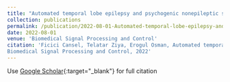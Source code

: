 ```yaml
---
title: "Automated temporal lobe epilepsy and psychogenic nonepileptic seizure patient discrimination from multichannel EEG recordings using DWT based analysis"
collection: publications
permalink: /publication/2022-08-01-Automated-temporal-lobe-epilepsy-and-psychogenic-nonepileptic-seizure-patient-discrimination-from-multichannel-EEG-recordings-using-DWT-based-analysis
date: 2022-08-01
venue: 'Biomedical Signal Processing and Control'
citation: 'Ficici Cansel, Telatar Ziya, Erogul Osman, Automated temporal lobe epilepsy and psychogenic nonepileptic seizure patient discrimination from multichannel EEG recordings using DWT based analysis"
Biomedical Signal Processing and Control, 2022'
---
```

Use [Google Scholar](https://scholar.google.com/scholar?q=Automated+temporal+lobe+epilepsy+and+psychogenic+nonepileptic+seizure+patient+discrimination+from+multichannel+EEG+recordings+using+DWT+based+analysis){:target="_blank"} for full citation